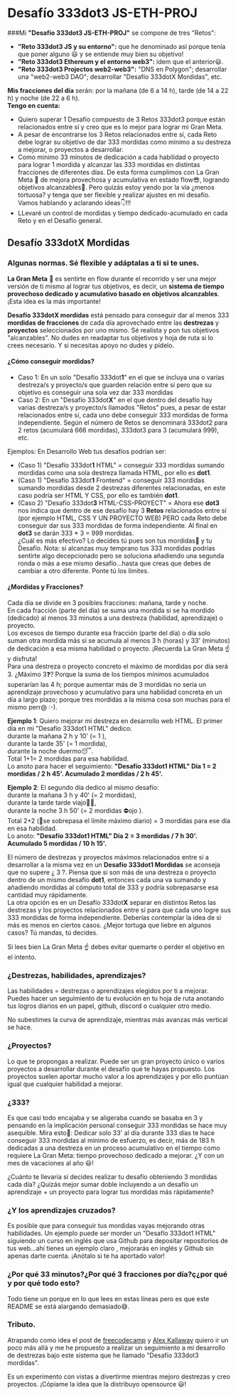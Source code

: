 # **Desafío 333dot3 JS-ETH-PROJ**  
###Mi **"Desafío 333dot3 JS-ETH-PROJ"** se compone de tres "Retos":  
- **"Reto 333dot3 JS y su entorno":** que he denominado así porque tenía que poner alguno 😃 y se entiende muy bien su objetivo!  
- **"Reto 333dot3 Ethereum y el entorno web3":** idem que el anterior😃.  
- **"Reto 333dot3 Projectos web2-web3":** "DNS en Polygon"; desarrollar una "web2-web3 DAO"; desarrollar "Desafío 333dotX Mordidas", etc.

**Mis fracciones del día** serán: por la  mañana (de 6 a 14 h), tarde (de 14 a 22 h) y noche (de 22 a 6 h).   
**Tengo en cuenta:**  
- Quiero superar 1 Desafío compuesto de 3 Retos 333dot3 porque están relacionados entre sí y creo que es lo mejor para lograr mi Gran Meta.
- A pesar de encontrarse los 3 Retos relacionados entre sí, cada Reto debe lograr su objetivo de dar 333 mordidas como mínimo a su destreza a mejorar, o proyectos a desarrollar.  
- Como mínimo 33 minutos de dedicación a cada habilidad o proyecto para lograr 1 mordida y alcanzar las 333 mordidas en distintas fracciones de diferentes días. De esta forma cumplimos con La Gran Meta 👀 de mejora provechosa y acumulativa en estado flow😎, logrando objetivos alcanzables🚀. Pero quizás estoy yendo por la vía ¿menos tortuosa? y tenga que ser flexible y realizar ajustes en mi desafío. Vamos hablando y aclarando ideas👇!!!  
- LLevaré un control de mordidas y tiempo dedicado-acumulado en cada Reto y en el Desafío general.

## Desafío 333dotX Mordidas  

### Algunas normas. Sé flexible y adáptalas a ti si te unes.  
**La Gran Meta** 👀 es sentirte en flow durante el recorrido y ser una mejor versión de ti mismo al lograr tus objetivos, es decir, un **sistema de tiempo provechoso dedicado y acumulativo basado en objetivos alcanzables**. ¡Esta idea es la más importante!  

**Desafío 333dotX mordidas** está pensado para conseguir dar al menos 333 **mordidas de fracciones** de cada día aprovechado entre las **destrezas** y **proyectos** seleccionados por uno mismo. Sé realista y pon tus objetivos "alcanzables". No dudes en readaptar tus objetivos y hoja de ruta si lo crees necesario. Y si necesitas apoyo no dudes y pídelo.  
  
#### ¿Cómo conseguir mordidas?  
- Caso 1: En un solo "Desafío 333dot**1**" en el que se incluya una o varias destreza/s y proyecto/s que guarden relación entre sí pero que su objetivo es conseguir una sola vez dar 333 mordidas  
- Caso 2: En un "Desafío 333dot**X**" en el que dentro del desafío hay varias destreza/s y proyecto/s llamados "Retos" pues, a pesar de estar relacionados entre sí, cada uno debe conseguir 333 mordidas de forma independiente. Según el número de Retos se denominará 333dot2 para 2 retos (acumulará 666 mordidas), 333dot3 para 3 (acumulará 999), etc.  

Ejemplos: En Desarrollo Web tus desafíos podrían ser:  
- (Caso 1) "Desafío 333dot**1** HTML"  = conseguir 333 mordidas sumando mordidas como una sola destreza llamada HTML, por ello es **dot1**.  
- (Caso 1) "Desafío 333dot**1** Frontend" = conseguir 333 mordidas sumando mordidas desde 2 destrezas diferentes relacionadas, en este caso podría ser HTML Y CSS, por ello es también **dot1**.  
- (Caso 2) "Desafío 333dot**3** HTML-CSS-PROYECT" = Ahora ese **dot3** nos indica que dentro de ese desafío hay 3 **Retos** relacionados entre sí (por ejemplo HTML, CSS Y UN PROYECTO WEB) PERO cada Reto debe conseguir dar sus 333 mordidas de forma independiente. Al final en **dot3** se darán 333 * 3 = 999 mordidas.  
¿Cuál es más efectivo? Lo decides tú pues son tus mordidas😬 y tu Desafío. 
Nota: si alcanzas muy temprano tus 333 mordidas podrías sentirte algo decepcionado pero se soluciona añadiendo una segunda ronda o más a ese mismo desafío...hasta que creas que debes de cambiar a otro diferente. Ponte tú los límites.  

#### ¿Mordidas y Fracciones?  
Cada día se divide en 3 posibles fracciones: mañana, tarde y noche.  
En cada fracción (parte del día) se suma una mordida si se ha mordido (dedicado) al menos 33 minutos a una destreza (habilidad, aprendizaje) o proyecto.  
Los excesos de tiempo durante esa fracción (parte del día) o día solo suman otra mordida más si se acumula al menos 3 h (horas) y 33' (minutos) de dedicación a esa misma habilidad o proyecto. ¡Recuerda La Gran Meta ☝️ y disfruta!  
Para una destreza o proyecto concreto el máximo de mordidas por día será 3. ¿Máximo 3❓? Porque la suma de los tiempos mínimos acumulados superarían las 4 h; porque aumentar más de 3 mordidas no sería un aprendizaje provechoso y acumulativo para una habilidad concreta en un día a largo plazo; porque tres mordidas a la misma cosa son muchas para el mismo perr@ :-). 
  
**Ejemplo 1**: Quiero mejorar mi destreza en desarrollo web HTML. El primer día en mi "Desafío 333dot1 HTML" dedico:  
durante la mañana 2 h y 10' (= 1 ),  
durante  la tarde 35' (= 1 mordida),  
durante  la noche duermo😴.  
Total 1+1= 2 mordidas para esa habilidad.  
Lo anoto para hacer el seguimiento: **"Desafío 333dot1 HTML" Día 1 = 2 mordidas / 2 h 45'. Acumulado 2 mordidas / 2 h 45'.**  

**Ejemplo 2**: El segundo día dedico al mismo desafío:  
durante la mañana 3 h y 40' (= 2 mordidas),  
durante la tarde tarde viajo👩‍🚀,  
durante la noche 3 h 50' (= 2 mordidas ⛔ojo ).  
Total 2+2 (📢se sobrepasa el límite máximo diario) = 3 mordidas para ese día en esa habilidad.  
Lo anoto: **"Desafío 333dot1 HTML" Día 2 = 3 mordidas / 7 h 30'. Acumulado 5 mordidas / 10 h 15'.**  
  
  
El número de destrezas y proyectos máximos relacionados entre sí a desarrollar a la misma vez en un **Desafío 333dot1 Mordidas** se aconseja que no supere ¿ 3 ?. Piensa que si son más de una destreza o proyecto dentro de un mismo desafío **dot1**, entonces cada una va sumando y añadiendo mordidas al cómputo total de 333 y podría sobrepasarse esa cantidad muy rápidamente.  
La otra opción es en un Desafío 333dot**X** separar en distintos Retos las destrezas y los proyectos relacionados entre sí para que cada uno logre sus 333 mordidas de forma independiente. Deberías contemplar la idea de si más es menos en ciertos casos. ¿Mejor tortuga que liebre en algunos casos? Tú mandas, tú decides.  
   
Si lees bien La Gran Meta ☝️ debes evitar quemarte o perder el objetivo en el intento.

### ¿Destrezas, habilidades, aprendizajes?  
Las habilidades = destrezas o aprendizajes elegidos por ti a mejorar. Puedes hacer un seguimiento de tu evolución en tu hoja de ruta anotando tus logros diarios en un papel, github, discord o cualquier otro medio.

No subestimes la curva de aprendizaje, mientras más avanzas más vertical se hace.  

### ¿Proyectos?  
Lo que te propongas a realizar. Puede ser un gran proyecto único o varios proyectos a desarrollar durante el desafío que te hayas propuesto. Los proyectos suelen aportar mucho valor a los aprendizajes y por ello puntúan igual que cualquier habilidad a mejorar.

### ¿333?  
Es que casi todo encajaba y se aligeraba cuando se basaba en 3 y pensando en la implicación personal conseguir 333 mordidas se hace muy asequible. Mira esto👀: Dedicar solo 33' al día durante 333 días te hace conseguir 333 mordidas al mínimo de esfuerzo, es decir, más de 183 h dedicadas a una destreza en un proceso acumulativo en el tiempo como requiere La Gran Meta: tiempo provechoso dedicado a mejorar. ¿Y con un mes de vacaciones al año 😃!  

¿Cuánto te llevaría si decides realizar tu desafío obteniendo 3 mordidas cada día? ¿Quizás mejor sumar doble incluyendo a un desafío un aprendizaje  + un proyecto para lograr tus mordidas más rápidamente?  

### ¿Y los aprendizajes cruzados?  

Es posible que para conseguir tus mordidas vayas mejorando otras habilidades. Un ejemplo puede ser morder un "Desafío 333dot1 HTML" siguiendo un curso en inglés que usa Github para depositar repositorios de tus web...ahí tienes un ejemplo claro , mejorarás en inglés y Github sin apenas darte cuenta. ¡Anótalo si te ha aportado valor!  
  
### ¿Por qué 33 minutos?¿Por qué 3 fracciones por día?ç¿por qué y por qué todo esto?
Todo tiene un porque en lo que lees en estas líneas pero es que este README se está alargando demasiado😅.  

### Tributo.  
Atrapando como idea el post de [freecodecamp](https://www.freecodecamp.org/news/the-crazy-history-of-the-100daysofcode-challenge-and-why-you-should-try-it-for-2018-6c89a76e298d/) y [Alex Kallaway](https://github.com/Kallaway/100-days-of-code) quiero ir un poco más allá y me he propuesto a realizar un seguimiento a mi desarrollo de destrezas bajo este sistema que he llamado "Desafío 333dot3 mordidas". 
  
  
Es un experimento con vistas a divertirme mientras mejoro destrezas y creo proyectos. ¡Cópiame la idea que la distribuyo opensource 😃!  



